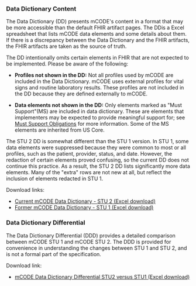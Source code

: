 ### Data Dictionary Content

The Data Dictionary (DD) presents mCODE's content in a format that may be more accessible than the default FHIR artifact pages. The DDis a Excel spreadsheet that lists mCODE data elements and some details about them. If there is a discrepancy between the Data Dictionary and the FHIR artifacts, the FHIR artifacts are taken as the source of truth.

The DD intentionally omits certain elements in FHIR that are not expected to be implemented. Please be aware of the following:

* **Profiles not shown in the DD:** Not all profiles used by mCODE are included in the Data Dictionary. mCODE uses external profiles for vital signs and routine laboratory results. These profiles are not included in the DD because they are defined externally to mCODE.

* **Data elements not shown in the DD:** Only elements marked as "Must Support"(MS) are included in data dictionary. These are elements that implementers may be expected to provide meaningful support for; see [Must Support Obligations](conformance-profiles.html#must-support-obligations) for more information. Some of the MS elements are inherited from US Core.

<div markdown="1" class="note-to-balloters">
The STU 2 DD is somewhat different than the STU 1 version. In STU 1, some data elements were suppressed because they were common to most or all profiles, such as the patient, provider, status, and date. However, the redaction of certain elements proved confusing, so the current DD does not continue this practice. As a result, the STU 2 DD lists significantly more data elements.  Many of the "extra" rows are not new at all, but reflect the inclusion of elements redacted in STU 1.</div>

Download links:

* [Current mCODE Data Dictionary - STU 2 (Excel download)](data-dictionary/mCODEDataDictionary-STU2.xlsx)
* [Former mCODE Data Dictionary - STU 1 (Excel download)](data-dictionary/mCODEDataDictionary-STU1.xlsx)

### Data Dictionary Differential

The Data Dictionary Differential (DDD) provides a detailed comparison between mCODE STU 1 and mCODE STU 2. The DDD is provided for convenience in understanding the changes between STU 1 and STU 2, and is not a formal part of the specification.

Download link:

* [mCODE Data Dictionary Differential STU2 versus STU1 (Excel download)](data-dictionary/mCODEDataDictionary-STU2-vs-STU1.xlsx)
